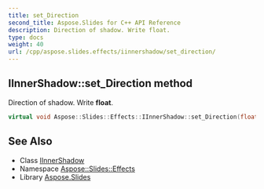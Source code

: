 ```yaml
---
title: set_Direction
second_title: Aspose.Slides for C++ API Reference
description: Direction of shadow. Write float.
type: docs
weight: 40
url: /cpp/aspose.slides.effects/iinnershadow/set_direction/
---
```

## IInnerShadow::set_Direction method


Direction of shadow. Write **float**.

```cpp
virtual void Aspose::Slides::Effects::IInnerShadow::set_Direction(float value)=0
```

## See Also

* Class [IInnerShadow](../)
* Namespace [Aspose::Slides::Effects](../../)
* Library [Aspose.Slides](../../../)
